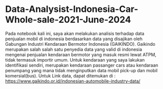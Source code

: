 # Data-Analysist-Indonesia-Car-Whole-sale-2021-June-2024
Pada notebook kali ini, saya akan melakukan analisis terhadap data penjualan mobil di indonesia berdasarkan data yang disajikan oleh Gabungan Industri Kendaraan Bermotor Indonesia (GAIKINDO).
Gaikindo merupakan salah salah satu penyedia data yang valid di indonesia mengenai penjualan kendaraan bermotor yang masuk resmi lewat ATPM, tidak termasuk importir umum.
Untuk kendaraan yang saya lakukan identifikasi sendiri, merupakan kendaraan passanger cars atau kendaraan penumpang yang mana tidak menginputkan data mobil pick-up dan mobil komersial(bus).
Untuk Link data, dapat ditemukan di : https://www.gaikindo.or.id/indonesian-automobile-industry-data/
